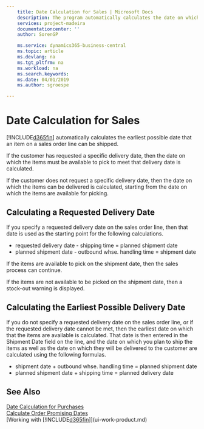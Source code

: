 ```yaml
---
    title: Date Calculation for Sales | Microsoft Docs
    description: The program automatically calculates the date on which you must order an item to have it in inventory on a certain date. This is the date on which you can expect items ordered on a particular date to be available for picking.
    services: project-madeira
    documentationcenter: ''
    author: SorenGP

    ms.service: dynamics365-business-central
    ms.topic: article
    ms.devlang: na
    ms.tgt_pltfrm: na
    ms.workload: na
    ms.search.keywords:
    ms.date: 04/01/2019
    ms.author: sgroespe

---
```

# Date Calculation for Sales
[!INCLUDE[d365fin](includes/d365fin_md.md)] automatically calculates the earliest possible date that an item on a sales order line can be shipped.

If the customer has requested a specific delivery date, then the date on which the items must be available to pick to meet that delivery date is calculated.

If the customer does not request a specific delivery date, then the date on which the items can be delivered is calculated, starting from the date on which the items are available for picking.

## Calculating a Requested Delivery Date
If you specify a requested delivery date on the sales order line, then that date is used as the starting point for the following calculations.

- requested delivery date - shipping time = planned shipment date
- planned shipment date - outbound whse. handling time = shipment date

If the items are available to pick on the shipment date, then the sales process can continue.

If the items are not available to be picked on the shipment date, then a stock-out warning is displayed.

## Calculating the Earliest Possible Delivery Date
If you do not specify a requested delivery date on the sales order line, or if the requested delivery date cannot be met, then the earliest date on which that the items are available is calculated. That date is then entered in the Shipment Date field on the line, and the date on which you plan to ship the items as well as the date on which they will be delivered to the customer are calculated using the following formulas.

- shipment date + outbound whse. handling time = planned shipment date
- planned shipment date + shipping time = planned delivery date


## See Also  
 [Date Calculation for Purchases](purchasing-date-calculation-for-purchases.md)   
 [Calculate Order Promising Dates](sales-how-to-calculate-order-promising-dates.md)  
 [Working with [!INCLUDE[d365fin](includes/d365fin_md.md)]](ui-work-product.md)
